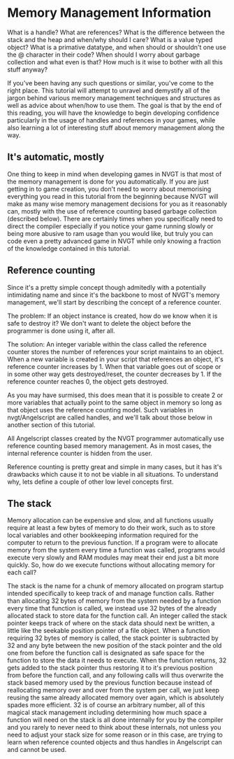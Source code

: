 # Memory Management Information
What is a handle? What are references? What is the difference between the stack and the heap and when/why should I care? What is a value typed object? What is a primative datatype, and when should or shouldn't one use the @ character in their code? When should I worry about garbage collection and what even is that? How much is it wise to bother with all this stuff anyway?

If you've been having any such questions or similar, you've come to the right place. This tutorial will attempt to unravel and demystify all of the jargon behind various memory management techniques and structures as well as advice about when/how to use them. The goal is that by the end of this reading, you will have the knowledge to begin developing confidence particularly in the usage of handles and references in your games, while also learning a lot of interesting stuff about memory management along the way.

## It's automatic, mostly
One thing to keep in mind when developing games in NVGT is that most of the memory management is done for you automatically. If you are just getting in to game creation, you don't need to worry about memorising everything you read in this tutorial from the beginning because NVGT will make as many wise memory management decisions for you as it reasonably can, mostly with the use of reference counting based garbage collection (described below). There are certainly times when you specifically need to direct the compiler especially if you notice your game running slowly or being more abusive to ram usage than you would like, but truly you can code even a pretty advanced game in NVGT while only knowing a fraction of the knowledge contained in this tutorial.

## Reference counting
Since it's a pretty simple concept though admitedly with a potentially intimidating name and since it's the backbone to most of NVGT's memory management, we'll start by describing the concept of a reference counter.

The problem: If an object instance is created, how do we know when it is safe to destroy it? We don't want to delete the object before the programmer is done using it, after all.

The solution: An integer variable within the class called the reference counter stores the number of references your script maintains to an object. When a new variable is created in your script that references an object, it's reference counter increases by 1. When that variable goes out of scope or in some other way gets destroyed/reset, the counter decreases by 1. If the reference counter reaches 0, the object gets destroyed.

As you may have surmised, this does mean that it is possible to create 2 or more variables that actually point to the same object in memory so long as that object uses the reference counting model. Such variables in nvgt/Angelscript are called handles, and we'll talk about those below in another section of this tutorial.

All Angelscript classes created by the NVGT programmer automatically use reference counting based memory management. As in most cases, the internal reference counter is hidden from the user.

Reference counting is pretty great and simple in many cases, but it has it's drawbacks which cause it to not be viable in all situations. To understand why, lets define a couple of other low level concepts first.

## The stack
Memory allocation can be expensive and slow, and all functions usually require at least a few bytes of memory to do their work, such as to store local variables and other bookkeeping information required for the computer to return to the previous function. If a program were to allocate memory from the system every time a function was called, programs would execute very slowly and RAM modules may meat their end just a bit more quickly. So, how do we execute functions without allocating memory for each call?

The stack is the name for a chunk of memory allocated on program startup intended specifically to keep track of and manage function calls. Rather than allocating 32 bytes of memory from the system needed by a function every time that function is called, we instead use 32 bytes of the already allocated stack to store data for the function call. An integer called the stack pointer keeps track of where on the stack data should next be written, a little like the seekable position pointer of a file object. When a function requiring 32 bytes of memory is called, the stack pointer is subtracted by 32 and any byte between the new position of the stack pointer and the old one from before the function call is designated as safe space for the function to store the data it needs to execute. When the function returns, 32 gets added to the stack pointer thus restoring it to it's previous position from before the function call, and any following calls will thus overwrite the stack based memory used by the previous function because instead of reallocating memory over and over from the system per call, we just keep reusing the same already allocated memory over again, which is absolutely spades more efficient. 32 is of course an arbitrary number, all of this magical stack management including determining how much space a function will need on the stack is all done internally for you by the compiler and you rarely to never need to think about these internals, not unless you need to adjust your stack size for some reason or in this case, are trying to learn when reference counted objects and thus handles in Angelscript can and cannot be used.

